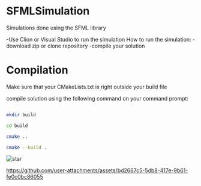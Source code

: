 # SFMLSimulation
Simulations done using the SFML library 

-Use Clion or Visual Studio to run the simulation
How to run the simulation:
-download zip or clone repository
-compile your solution

# Compilation
Make sure that your CMakeLists.txt is right outside your build file

compile solution using the following command on your command prompt:

```bash

mkdir build

cd build

cmake ..

cmake --build .
```


![star](https://github.com/user-attachments/assets/910bf066-7e09-4e99-8e1d-d1249c1ec5f5)






https://github.com/user-attachments/assets/bd2667c5-5db8-417e-9b61-fe0c0bc86055


